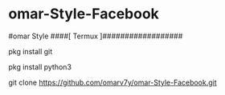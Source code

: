 # omar-Style-Facebook
#omar Style
####[ Termux ]##################

pkg install git

pkg install python3

git clone https://github.com/omarv7y/omar-Style-Facebook.git
